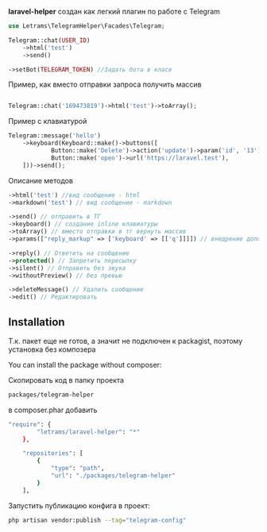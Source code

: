 **laravel-helper** создан как легкий плагин по работе с Telegram

```php
use Letrams\TelegramHelper\Facades\Telegram;

Telegram::chat(USER_ID)
    ->html('test')
    ->send()
```

```php
->setBot(TELEGRAM_TOKEN) //Задать бота в класе
```

Пример, как вместо отправки запроса получить массив

```php

Telegram::chat('169473819')->html('test')->toArray();

```

Пример с клавиатурой

```php
Telegram::message('hello')
    ->keyboard(Keyboard::make()->buttons([
            Button::make('Delete')->action('update')->param('id', '13'),
            Button::make('open')->url('https://laravel.test'),
    ]))->send();
```

Описание методов

```php
->html('test') //вид сообщение - html
->markdown('test') // вид сообщение - markdown

->send() // отправить в ТГ
->keyboard() // создание inline клавиатуры
->toArray() // вместо отправки в тг вернуть массив
->params(["reply_markup" => ['keyboard' => [['q']]]]) // внедрение дополнительных параметров в запросов

->reply() // Ответить на сообщение
->protected() // Запретить пересылку
->silent() // Отправить без звука
->withoutPreview() // без превью

->deleteMessage() // Удалить сообщение
->edit() // Редактировать
```

## Installation

Т.к. пакет еще не готов, а значит не подключен к packagist, поэтому установка без композера

You can install the package without composer:

Скопировать код в папку проекта

```bash
packages/telegram-helper
```

в composer.phar добавить

```bash
"require": {
        "letrams/laravel-helper": "*"
    },
```

```bash
    "repositories": [
        {
            "type": "path",
            "url": "./packages/telegram-helper"
        }
    ],
```

Запустить публикацию конфига в проект:

```bash
php artisan vendor:publish --tag="telegram-config"
```
